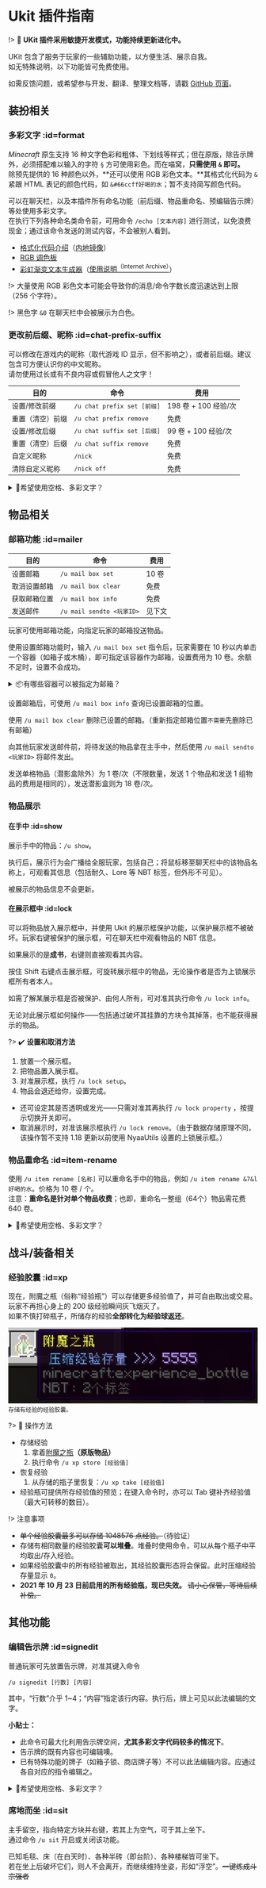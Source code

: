 # Ukit 插件指南

!> :construction: **UKit 插件采用敏捷开发模式，功能持续更新进化中。**

UKit 包含了服务于玩家的一些辅助功能，以方便生活、展示自我。  
如无特殊说明，以下功能皆可免费使用。

如需反馈问题，或希望参与开发、翻译、整理文档等，请戳 [GitHub 页面](https://github.com/NyaaCat/Ukit)。

## 装扮相关

### 多彩文字 :id=format
*Minecraft* 原生支持 16 种文字色彩和粗体、下划线等样式；但在原版，除告示牌外，必须搭配难以输入的字符 `§` 方可使用彩色。而在喵窝，**只需使用 `&` 即可。**  
除预先提供的 16 种颜色以外，**还可以使用 RGB 彩色文本。**其格式化代码为 `&` 紧跟 HTML 表记的颜色代码，如 `&#66ccff好喝的水`；暂不支持简写颜色代码。

可以在聊天栏，以及本插件所有命名功能（前后缀、物品重命名、预编辑告示牌）等处使用多彩文字。  
在执行下列各种命名类命令前，可用命令 `/echo [文本内容]` 进行测试，以免浪费现金；通过该命令发送的测试内容，不会被别人看到。

* [格式化代码介绍](https://zh.minecraft.wiki/%E6%A0%BC%E5%BC%8F%E5%8C%96%E4%BB%A3%E7%A0%81)（[内地镜像](https://wiki.biligame.com/mc/%E6%A0%BC%E5%BC%8F%E5%8C%96%E4%BB%A3%E7%A0%81)）
* [RGB 调色板](https://www.matools.com/color)
* [彩虹渐变文本生成器](https://patorjk.com/text-color-fader/)（[使用说明<sup>（Internet Archive）</sup>](https://web.archive.org/web/20200926063018/https://bbs.nyaa.cat/d/1762-1162)）

!> 大量使用 RGB 彩色文本可能会导致你的消息/命令字数长度迅速达到上限（256 个字符）。

!> 黑色字 `&0` 在聊天栏中会被展示为白色。

### 更改前后缀、昵称 :id=chat-prefix-suffix

可以修改在游戏内的昵称（取代游戏 ID 显示，但不影响之），或者前后缀。建议包含可方便认识你的中文昵称。  
请勿使用过长或有不良内容或假冒他人之文字！

| 目的 | 命令 | 费用 |
| - | - | - |
| 设置/修改前缀 | `/u chat prefix set [前缀]` | 198 卷 + 100 经验/次 |
| 重置（清空）前缀 | `/u chat prefix remove` | 免费 |
| 设置/修改后缀 | `/u chat suffix set [后缀]` | 99 卷 + 100 经验/次 |
| 重置（清空）后缀 | `/u chat suffix remove` | 免费 |
| 自定义昵称 | `/nick` | 免费 |
| 清除自定义昵称 | `/nick off` | 免费 |

<details>
<summary>🎨<span class="nw-important">希望使用空格、多彩文字？</span></summary>

文本可使用空格，可直接输入，无需半角反引号 ``` ` ```。  
文本支持[多彩文字](#format)。

示例：

```
/u chat prefix set &4柠檬 &6果酱蛋糕
```
</details>


## 物品相关

### 邮箱功能 :id=mailer

| 目的 | 命令 | 费用 |
| - | - | - |
|设置邮箱|`/u mail box set`|10 卷
|取消设置邮箱|`/u mail box clear`|免费
|获取邮箱位置|`/u mail box info`|免费
|发送邮件|`/u mail sendto <玩家ID>`|见下文

玩家可使用邮箱功能，向指定玩家的邮箱投送物品。

使用设置邮箱功能时，输入 `/u mail box set` 指令后，玩家需要在 10 秒以内单击一个容器（如箱子或木桶），即可指定该容器作为邮箱，设置费用为 10 卷。余额不足时，设置不会成功。

<details>
<summary>📦<span>有哪些容器可以被指定为邮箱？</span></summary>

截至本条目编辑时，以下物品因具备容器属性，可作为邮箱使用：木桶、高炉、酿造台、箱子、合成台、发射器、投掷器、熔炉、漏斗、烟熏炉。（潜影盒不能作为邮箱使用）

不过，由于栏位有限、可能出现不可预料的动作、未来版本更新可能不再属于容器等原因，不建议将除`箱子`和`木桶`之外的容器设置为邮箱。
</details>

设置邮箱后，可使用 `/u mail box info` 查询已设置邮箱的位置。

使用 `/u mail box clear` 删除已设置的邮箱。（重新指定邮箱位置`不需要`先删除已有邮箱）

向其他玩家发送邮件前，将待发送的物品拿在主手中，然后使用 `/u mail sendto <玩家ID>` 将邮件发出。

发送单格物品（潜影盒除外）为 1 卷/次（不限数量，发送 1 个物品和发送 1 组物品的费用是相同的），发送潜影盒则为 18 卷/次。

### 物品展示

#### 在手中 :id=show

展示手中的物品：`/u show`。

执行后，展示行为会广播给全服玩家，包括自己；将鼠标移至聊天栏中的该物品名称上，可观看其信息（包括耐久、Lore 等 NBT 标签，但外形不可见）。

被展示的物品信息不会更新。

#### 在展示框中 :id=lock

可以将物品放入展示框中，并使用 Ukit 的展示框保护功能，以保护展示框不被破坏。玩家右键被保护的展示框，可在聊天栏中观看物品的 NBT 信息。

如果展示的是**成书**，右键则直接观看其内容。

按住 Shift 右键点击展示框，可旋转展示框中的物品，无论操作者是否为上锁展示框所有者本人。

如需了解某展示框是否被保护、由何人所有，可对准其执行命令 `/u lock info`。

无论对此展示框如何操作——包括通过破坏其挂靠的方块令其掉落，也不能获得展示的物品。

?> :heavy_check_mark: **设置和取消方法**

1. 放置一个展示框。
1. 把物品置入展示框。
1. 对准展示框，执行 `/u lock setup`。
1. 物品会退还给你，设置完成。
  - 还可设定其是否透明或发光——只需对准其再执行 `/u lock property` ，按提示切换开关即可。
- 取消展示时，对准该展示框执行 `/u lock remove`。（由于数据存储原理不同，该操作暂不支持 1.18 更新以前使用 NyaaUtils 设置的上锁展示框。）


### 物品重命名 :id=item-rename

使用 `/u item rename [名称]` 可以重命名手中的物品，例如 `/u item rename &7&l好喝的水`。价格为 10 卷 / 个。  
注意：**重命名是针对单个物品收费**；也即，重命名一整组（64个）物品需花费 640 卷。
  
<details>
<summary>🎨<span class="nw-important">希望使用空格、多彩文字？</span></summary>

文本可使用空格，可直接输入，无需半角反引号 ``` ` ```。  
文本支持[多彩文字](#format)。

示例：

```
/u item rename &4柠檬 &6果酱蛋糕
```
</details>

## 战斗/装备相关

### 经验胶囊 :id=xp

现在，附魔之瓶（俗称“经验瓶”）可以存储更多经验值了，并可自由取出或交易。玩家不再担心身上的 200 级经验瞬间灰飞烟灭了。  
如果不慎打碎瓶子，所储存的经验**全部转化为经验球返还**。

![存储有经验的经验胶囊](../../assets/images/plugins/ukit/ukit-exp-capsule.png)  
<small>存储有经验的经验胶囊。</small>

?> :game_die: 操作方法

* 存储经验
  1. 拿着[附魔之瓶](https://zh.minecraft.wiki/%E9%99%84%E9%AD%94%E4%B9%8B%E7%93%B6)**（原版物品）**
  2. 执行命令 `/u xp store [经验值]`
* 恢复经验
  1. 从存储的瓶子里恢复：`/u xp take [经验值]`
* 经验瓶可提供所存经验值的预览；在键入命令时，亦可以 Tab 键补齐经验值（最大可转移的数目）。

!> 注意事项

* ~~单个经验胶囊最多可以存储 1048576 点经验。~~（待验证）
* 存储有相同数量的经验胶囊**可以堆叠**。堆叠时使用命令，可以从每个瓶子中平均取出/存入经验。
* 如果经验胶囊中的所有经验被取出，其经验胶囊形态将会保留。此时压缩经验存量显示 `0`。
* **2021 年 10 月 23 日前启用的所有经验瓶，现已失效。** ~~请小心保管，等待后续补偿。~~

## 其他功能

### 编辑告示牌 :id=signedit

普通玩家可先放置告示牌，对准其键入命令

`/u signedit [行数] [内容]`

其中，“行数”介乎 1\~4；“内容”指定该行内容。执行后，牌上可见以此法编辑的文字。

**小贴士：**

- 此命令可最大化利用告示牌空间，**尤其多彩文字代码较多的情况下**。
- 告示牌的既有内容也可编辑噢。
- 已有特殊功能的牌子（如箱子锁、商店牌子等）不可以此法编辑内容。应通过各自对应的指令编辑之。

<details>
<summary>🎨<span class="nw-important">希望使用空格、多彩文字？</span></summary>

文本可使用空格，可直接输入，无需半角反引号 ``` ` ```。  
文本支持[多彩文字](#format)。

示例：

```
/u signedit 1 &4柠檬 &6果酱蛋糕
```
</details>

### 席地而坐 :id=sit

主手留空，指向特定方块并右键，若其上为空气，可于其上坐下。  
通过命令  `/u sit` 开启或关闭该功能。

已知毛毯、床（在白天时）、各种半砖（即台阶）、各种楼梯皆可坐下。  
若在坐上后破坏它们，则人不会离开，而继续维持坐姿，形如“浮空”。~~一键炼成斗宗强者~~
